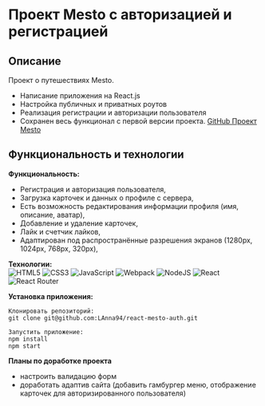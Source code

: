 # Проект Mesto с авторизацией и регистрацией

Описание
---
Проект о путешествиях Mesto.

* Написание приложения на React.js
* Настройка публичных и приватных роутов
* Реализация регистрации и авторизации пользователя
* Сохранен весь функционал с первой версии проекта. [GitHub Проект Mesto](https://github.com/LAnna94/mesto)

Функциональность и технологии
---

**Функциональность:**

* Регистрация и авторизация пользователя,
* Загрузка карточек и данных о профиле с сервера,
* Есть возможность редактирования информации профиля (имя, описание, аватар), 
* Добавление и удаление карточек, 
* Лайк и счетчик лайков,
* Адаптирован под распространённые разрешения экранов (1280px, 1024px, 768px, 320px),

**Технологии:**  
![HTML5](https://img.shields.io/badge/html5-%23E34F26.svg?style=for-the-badge&logo=html5&logoColor=white) ![CSS3](https://img.shields.io/badge/css3-%231572B6.svg?style=for-the-badge&logo=css3&logoColor=white) ![JavaScript](https://img.shields.io/badge/javascript-%23323330.svg?style=for-the-badge&logo=javascript&logoColor=%23F7DF1E) ![Webpack](https://img.shields.io/badge/webpack-%238DD6F9.svg?style=for-the-badge&logo=webpack&logoColor=black) ![NodeJS](https://img.shields.io/badge/node.js-6DA55F?style=for-the-badge&logo=node.js&logoColor=white) ![React](https://img.shields.io/badge/react-%2320232a.svg?style=for-the-badge&logo=react&logoColor=%2361DAFB) ![React Router](https://img.shields.io/badge/React_Router-CA4245?style=for-the-badge&logo=react-router&logoColor=white)

**Установка приложения:**  

    Клонировать репозиторий:
    git clone git@github.com:LAnna94/react-mesto-auth.git
    
    Запустить приложение:
    npm install
    npm start


**Планы по доработке проекта**
* настроить валидацию форм
* доработать адаптив сайта (добавить гамбургер меню, отображение карточек для авторизированного пользователя)


